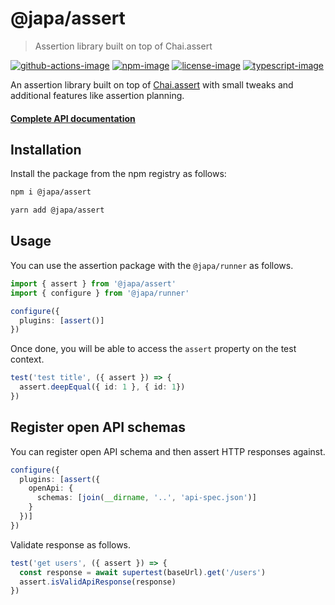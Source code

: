 # @japa/assert
> Assertion library built on top of Chai.assert

[![github-actions-image]][github-actions-url] [![npm-image]][npm-url] [![license-image]][license-url] [![typescript-image]][typescript-url]

An assertion library built on top of [Chai.assert](https://www.chaijs.com/guide/styles/#assert) with small tweaks and additional features like assertion planning.

#### [Complete API documentation](https://japa.dev/plugins/assert)

## Installation
Install the package from the npm registry as follows:

```sh
npm i @japa/assert

yarn add @japa/assert
```

## Usage
You can use the assertion package with the `@japa/runner` as follows.

```ts
import { assert } from '@japa/assert'
import { configure } from '@japa/runner'

configure({
  plugins: [assert()]
})
```

Once done, you will be able to access the `assert` property on the test context.

```ts
test('test title', ({ assert }) => {
  assert.deepEqual({ id: 1 }, { id: 1})
})
```

## Register open API schemas
You can register open API schema and then assert HTTP responses against.

```ts
configure({
  plugins: [assert({
    openApi: {
      schemas: [join(__dirname, '..', 'api-spec.json')]
    }
  })]
})
```

Validate response as follows.

```ts
test('get users', ({ assert }) => {
  const response = await supertest(baseUrl).get('/users')
  assert.isValidApiResponse(response)
})
```

[github-actions-url]: https://github.com/japa/assert/actions/workflows/test.yml
[github-actions-image]: https://img.shields.io/github/workflow/status/japa/assert/test?style=for-the-badge "github-actions"

[npm-image]: https://img.shields.io/npm/v/@japa/assert.svg?style=for-the-badge&logo=npm
[npm-url]: https://npmjs.org/package/@japa/assert "npm"

[license-image]: https://img.shields.io/npm/l/@japa/assert?color=blueviolet&style=for-the-badge
[license-url]: LICENSE.md "license"

[typescript-image]: https://img.shields.io/badge/Typescript-294E80.svg?style=for-the-badge&logo=typescript
[typescript-url]:  "typescript"
